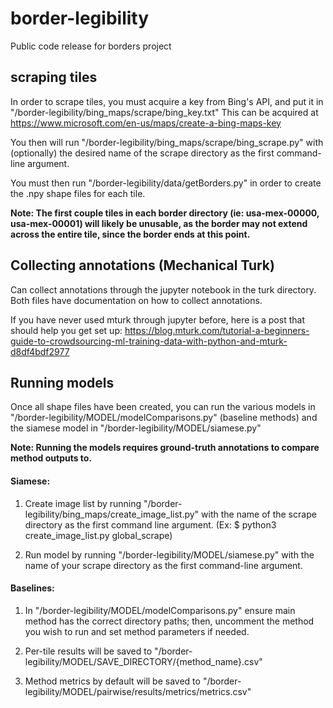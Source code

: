 # border-legibility

Public code release for borders project

## scraping tiles

In order to scrape tiles, you must acquire a key from Bing's API, and put it in "/border-legibility/bing_maps/scrape/bing_key.txt"
This can be acquired at https://www.microsoft.com/en-us/maps/create-a-bing-maps-key

You then will run "/border-legibility/bing_maps/scrape/bing_scrape.py" with (optionally) the desired name of the scrape directory as the first 
command-line argument.

You must then run "/border-legibility/data/getBorders.py" in order to create the .npy shape files for each tile.

**Note: The first couple tiles in each border directory (ie: usa-mex-00000, usa-mex-00001) will likely be unusable, as the border may not extend across the entire tile, since the border ends at this point.** 

## Collecting annotations (Mechanical Turk)

Can collect annotations through the jupyter notebook in the turk directory. Both files have documentation on how to collect annotations. 

If you have never used mturk through jupyter before, here is a post that should help you get set up: https://blog.mturk.com/tutorial-a-beginners-guide-to-crowdsourcing-ml-training-data-with-python-and-mturk-d8df4bdf2977

## Running models

Once all shape files have been created, you can run the various models in "/border-legibility/MODEL/modelComparisons.py" (baseline methods) 
and the siamese model in "/border-legibility/MODEL/siamese.py"

**Note: Running the models requires ground-truth annotations to compare method outputs to.**

#### Siamese:

1. Create image list by running "/border-legibility/bing_maps/create_image_list.py" with the name of the scrape directory as the first command 
line argument. (Ex: $ python3 create_image_list.py global_scrape)

2. Run model by running "/border-legibility/MODEL/siamese.py" with the name of your scrape directory as the first command-line argument.

#### Baselines:

1. In "/border-legibility/MODEL/modelComparisons.py" ensure main method has the correct directory paths;
then, uncomment the method you wish to run and set method parameters if needed.

2. Per-tile results will be saved to "/border-legibility/MODEL/SAVE_DIRECTORY/{method_name}.csv"

3. Method metrics by default will be saved to "/border-legibility/MODEL/pairwise/results/metrics/metrics.csv"
